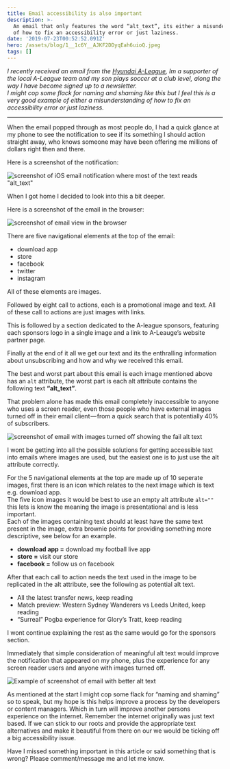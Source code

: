```yaml
---
title: Email accessibility is also important
description: >-
  An email that only features the word “alt_text”, its either a misunderstanding
  of how to fix an accessibility error or just laziness.
date: '2019-07-23T00:52:52.091Z'
hero: /assets/blog/1__1c6Y__AJKF2DDyqEah6uioQ.jpeg
tags: []
---
```


_I recently received an email from the_ [_Hyundai A-League_](https://www.a-league.com.au/)_, Im a supporter of the local A-League team and my son plays soccer at a club level, along the way I have become signed up to a newsletter.   
I might cop some flack for naming and shaming like this but I feel this is a very good example of either a misunderstanding of how to fix an accessibility error or just laziness._

---

When the email popped through as most people do, I had a quick glance at my phone to see the notification to see if its something I should action straight away, who knows someone may have been offering me millions of dollars right then and there.

Here is a screenshot of the notification:

![screenshot of iOS email notification where most of the text reads "alt_text"](/assets/blog/1_0bUFu4eZA90jv_cVKQ_png.jpeg)

When I got home I decided to look into this a bit deeper.

Here is a screenshot of the email in the browser:

![screenshot of email view in the browser](/assets/blog/1_KNELJryTAC09pormZRBFfA.png)

There are five navigational elements at the top of the email:

*   download app
*   store
*   facebook
*   twitter
*   instagram

All of these elements are images.

Followed by eight call to actions, each is a promotional image and text. All of these call to actions are just images with links.

This is followed by a section dedicated to the A-league sponsors, featuring each sponsors logo in a single image and a link to A-Leauge’s website partner page.

Finally at the end of it all we get our text and its the enthralling information about unsubscribing and how and why we received this email.

The best and worst part about this email is each image mentioned above has an `alt` attribute, the worst part is each alt attribute contains the following text **“alt\_text”**.

That problem alone has made this email completely inaccessible to anyone who uses a screen reader, even those people who have external images turned off in their email client — from a quick search that is potentially 40% of subscribers.

![screenshot of email with images turned off showing the fail alt text](/assets/blog/1_MlPT13DomQ0rbkY3OiIlwQ.png)

I wont be getting into all the possible solutions for getting accessible text into emails where images are used, but the easiest one is to just use the alt attribute correctly.

For the 5 navigational elements at the top are made up of 10 seperate images, first there is an icon which relates to the next image which is text e.g. download app.   
The five icon images it would be best to use an empty alt attribute `alt=""` this lets is know the meaning the image is presentational and is less important.  
Each of the images containing text should at least have the same text present in the image, extra brownie points for providing something more descriptive, see below for an example.

*   **download app =** download my football live app
*   **store =** visit our store
*   **facebook =** follow us on facebook

After that each call to action needs the text used in the image to be replicated in the alt attribute, see the following as potential alt text.

*   All the latest transfer news, keep reading
*   Match preview: Western Sydney Wanderers vs Leeds United, keep reading
*   “Surreal” Pogba experience for Glory’s Tratt, keep reading

I wont continue explaining the rest as the same would go for the sponsors section.

Immediately that simple consideration of meaningful alt text would improve the notification that appeared on my phone, plus the experience for any screen reader users and anyone with images turned off.

![Example of screenshot of email with better alt text](/assets/blog/1_bhHKUcZAdK8u-95qZ9MdHw.png)

As mentioned at the start I might cop some flack for “naming and shaming” so to speak, but my hope is this helps improve a process by the developers or content managers. Which in turn will improve another persons experience on the internet. Remember the internet originally was just text based. If we can stick to our roots and provide the appropriate text alternatives and make it beautiful from there on our we would be ticking off a big accessibility issue.

Have I missed something important in this article or said something that is wrong? Please comment/message me and let me know.